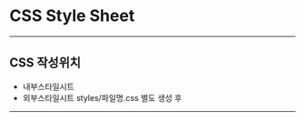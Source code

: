 # CSS Style Sheet
----
## CSS 작성위치
* 내부스타일시트 <head><style>여기 작성</style><head>
* 외부스타일시트 styles/파일명.css 별도 생성 후
    <link rel="stylesheet" href="./styles/파일명.css">
----